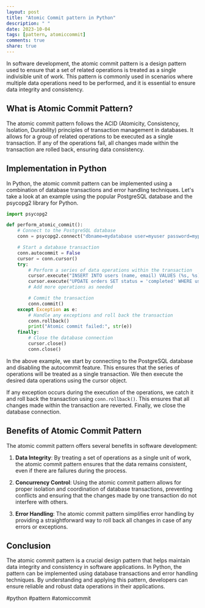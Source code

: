 ```yaml
---
layout: post
title: "Atomic Commit pattern in Python"
description: " "
date: 2023-10-04
tags: [pattern, atomiccommit]
comments: true
share: true
---
```


In software development, the atomic commit pattern is a design pattern used to ensure that a set of related operations is treated as a single indivisible unit of work. This pattern is commonly used in scenarios where multiple data operations need to be performed, and it is essential to ensure data integrity and consistency.

## What is Atomic Commit Pattern?

The atomic commit pattern follows the ACID (Atomicity, Consistency, Isolation, Durability) principles of transaction management in databases. It allows for a group of related operations to be executed as a single transaction. If any of the operations fail, all changes made within the transaction are rolled back, ensuring data consistency.

## Implementation in Python

In Python, the atomic commit pattern can be implemented using a combination of database transactions and error handling techniques. Let's take a look at an example using the popular PostgreSQL database and the psycopg2 library for Python.

```python
import psycopg2

def perform_atomic_commit():
    # Connect to the PostgreSQL database
    conn = psycopg2.connect("dbname=mydatabase user=myuser password=mypassword host=localhost")

    # Start a database transaction
    conn.autocommit = False
    cursor = conn.cursor()
    try:
        # Perform a series of data operations within the transaction
        cursor.execute("INSERT INTO users (name, email) VALUES (%s, %s)", ("John Doe", "john.doe@example.com"))
        cursor.execute("UPDATE orders SET status = 'completed' WHERE user_id = %s", (1,))
        # Add more operations as needed

        # Commit the transaction
        conn.commit()
    except Exception as e:
        # Handle any exceptions and roll back the transaction
        conn.rollback()
        print("Atomic commit failed:", str(e))
    finally:
        # Close the database connection
        cursor.close()
        conn.close()
```

In the above example, we start by connecting to the PostgreSQL database and disabling the autocommit feature. This ensures that the series of operations will be treated as a single transaction. We then execute the desired data operations using the cursor object.

If any exception occurs during the execution of the operations, we catch it and roll back the transaction using `conn.rollback()`. This ensures that all changes made within the transaction are reverted. Finally, we close the database connection.

## Benefits of Atomic Commit Pattern

The atomic commit pattern offers several benefits in software development:

1. **Data Integrity**: By treating a set of operations as a single unit of work, the atomic commit pattern ensures that the data remains consistent, even if there are failures during the process.

2. **Concurrency Control**: Using the atomic commit pattern allows for proper isolation and coordination of database transactions, preventing conflicts and ensuring that the changes made by one transaction do not interfere with others.

3. **Error Handling**: The atomic commit pattern simplifies error handling by providing a straightforward way to roll back all changes in case of any errors or exceptions.

## Conclusion

The atomic commit pattern is a crucial design pattern that helps maintain data integrity and consistency in software applications. In Python, the pattern can be implemented using database transactions and error handling techniques. By understanding and applying this pattern, developers can ensure reliable and robust data operations in their applications.

#python #pattern #atomiccommit